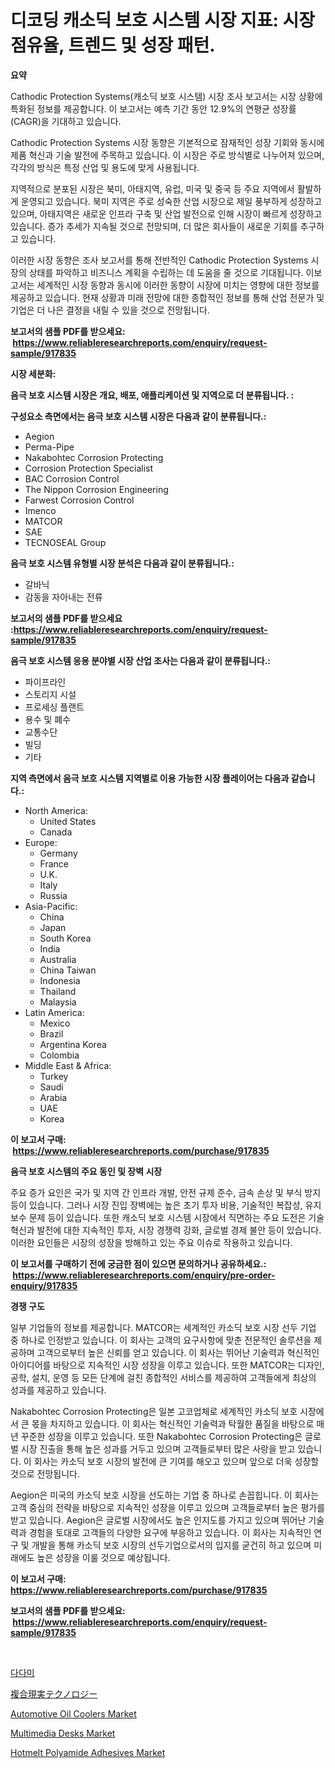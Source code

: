 <p><h1>디코딩 캐소딕 보호 시스템 시장 지표: 시장 점유율, 트렌드 및 성장 패턴.</h1></p><p><strong>요약</strong></p>
<p><p>Cathodic Protection Systems(캐소딕 보호 시스템) 시장 조사 보고서는 시장 상황에 특화된 정보를 제공합니다. 이 보고서는 예측 기간 동안 12.9%의 연평균 성장률(CAGR)을 기대하고 있습니다.</p><p>Cathodic Protection Systems 시장 동향은 기본적으로 잠재적인 성장 기회와 동시에 제품 혁신과 기술 발전에 주목하고 있습니다. 이 시장은 주로 방식별로 나누어져 있으며, 각각의 방식은 특정 산업 및 용도에 맞게 사용됩니다.</p><p>지역적으로 분포된 시장은 북미, 아태지역, 유럽, 미국 및 중국 등 주요 지역에서 활발하게 운영되고 있습니다. 북미 지역은 주로 성숙한 산업 시장으로 제일 풍부하게 성장하고 있으며, 아태지역은 새로운 인프라 구축 및 산업 발전으로 인해 시장이 빠르게 성장하고 있습니다. 증가 추세가 지속될 것으로 전망되며, 더 많은 회사들이 새로운 기회를 추구하고 있습니다.</p><p>이러한 시장 동향은 조사 보고서를 통해 전반적인 Cathodic Protection Systems 시장의 상태를 파악하고 비즈니스 계획을 수립하는 데 도움을 줄 것으로 기대됩니다. 이보고서는 세계적인 시장 동향과 동시에 이러한 동향이 시장에 미치는 영향에 대한 정보를 제공하고 있습니다. 현재 상황과 미래 전망에 대한 종합적인 정보를 통해 산업 전문가 및 기업은 더 나은 결정을 내릴 수 있을 것으로 전망됩니다.</p></p>
<p><strong>보고서의 샘플 PDF를 받으세요: &nbsp;<a href="https://www.reliableresearchreports.com/enquiry/request-sample/917835">https://www.reliableresearchreports.com/enquiry/request-sample/917835</a></strong></p>
<p><strong>시장 세분화:</strong></p>
<p><strong> 음극 보호 시스템 시장은 개요, 배포, 애플리케이션 및 지역으로 더 분류됩니다. :</strong></p>
<p><strong>구성요소 측면에서는 음극 보호 시스템 시장은 다음과 같이 분류됩니다.:</strong></p>
<p><ul><li>Aegion</li><li>Perma-Pipe</li><li>Nakabohtec Corrosion Protecting</li><li>Corrosion Protection Specialist</li><li>BAC Corrosion Control</li><li>The Nippon Corrosion Engineering</li><li>Farwest Corrosion Control</li><li>Imenco</li><li>MATCOR</li><li>SAE</li><li>TECNOSEAL Group</li></ul></p>
<p><strong> 음극 보호 시스템 유형별 시장 분석은 다음과 같이 분류됩니다.:</strong></p>
<p><ul><li>갈바닉</li><li>감동을 자아내는 전류</li></ul></p>
<p><strong>보고서의 샘플 PDF를 받으세요 :<a href="https://www.reliableresearchreports.com/enquiry/request-sample/917835">https://www.reliableresearchreports.com/enquiry/request-sample/917835</a></strong></p>
<p><strong> 음극 보호 시스템 응용 분야별 시장 산업 조사는 다음과 같이 분류됩니다.:</strong></p>
<p><ul><li>파이프라인</li><li>스토리지 시설</li><li>프로세싱 플랜트</li><li>용수 및 폐수</li><li>교통수단</li><li>빌딩</li><li>기타</li></ul></p>
<p><strong>지역 측면에서 음극 보호 시스템 지역별로 이용 가능한 시장 플레이어는 다음과 같습니다.:</strong></p>
<p><ul>
    <li>
        North America:
        <ul>
            <li>United States</li>
            <li>Canada</li>
        </ul>
    </li>
    <li>
        Europe:
        <ul>
            <li>Germany</li>
            <li>France</li>
            <li>U.K.</li>
            <li>Italy</li>
            <li>Russia</li>
        </ul>
    </li>
    <li>
        Asia-Pacific:
        <ul>
            <li>China</li>
            <li>Japan</li>
            <li>South Korea</li>
            <li>India</li>
            <li>Australia</li>
            <li>China Taiwan</li>
            <li>Indonesia</li>
            <li>Thailand</li>
            <li>Malaysia</li>
        </ul>
    </li>
    <li>
        Latin America:
        <ul>
            <li>Mexico</li>
            <li>Brazil</li>
            <li>Argentina Korea</li>
            <li>Colombia</li>
        </ul>
    </li>
    <li>
        Middle East & Africa:
        <ul>
            <li>Turkey</li>
            <li>Saudi</li>
            <li>Arabia</li>
            <li>UAE</li>
            <li>Korea</li>
        </ul>
    </li>
    </ul></p>
<p><strong>이 보고서 구매: &nbsp;<a href="https://www.reliableresearchreports.com/purchase/917835">https://www.reliableresearchreports.com/purchase/917835</a></strong></p>
<p><strong>음극 보호 시스템의 주요 동인 및 장벽 시장</strong></p>
<p><p>주요 증가 요인은 국가 및 지역 간 인프라 개발, 안전 규제 준수, 금속 손상 및 부식 방지 등이 있습니다. 그러나 시장 진입 장벽에는 높은 초기 투자 비용, 기술적인 복잡성, 유지 보수 문제 등이 있습니다. 또한 캐소딕 보호 시스템 시장에서 직면하는 주요 도전은 기술 혁신과 발전에 대한 지속적인 투자, 시장 경쟁력 강화, 글로벌 경제 불안 등이 있습니다. 이러한 요인들은 시장의 성장을 방해하고 있는 주요 이슈로 작용하고 있습니다.</p></p>
<p><strong>이 보고서를 구매하기 전에 궁금한 점이 있으면 문의하거나 공유하세요.: &nbsp;<a href="https://www.reliableresearchreports.com/enquiry/pre-order-enquiry/917835">https://www.reliableresearchreports.com/enquiry/pre-order-enquiry/917835</a></strong></p>
<p><strong>경쟁 구도</strong></p>
<p><p>일부 기업들의 정보를 제공합니다. MATCOR는 세계적인 카소딕 보호 시장 선두 기업 중 하나로 인정받고 있습니다. 이 회사는 고객의 요구사항에 맞춘 전문적인 솔루션을 제공하며 고객으로부터 높은 신뢰를 얻고 있습니다. 이 회사는 뛰어난 기술력과 혁신적인 아이디어를 바탕으로 지속적인 시장 성장을 이루고 있습니다. 또한 MATCOR는 디자인, 공학, 설치, 운영 등 모든 단계에 걸친 종합적인 서비스를 제공하여 고객들에게 최상의 성과를 제공하고 있습니다.</p><p>Nakabohtec Corrosion Protecting은 일본 고코업체로 세계적인 카소딕 보호 시장에서 큰 몫을 차지하고 있습니다. 이 회사는 혁신적인 기술력과 탁월한 품질을 바탕으로 매년 꾸준한 성장을 이루고 있습니다. 또한 Nakabohtec Corrosion Protecting은 글로벌 시장 진출을 통해 높은 성과를 거두고 있으며 고객들로부터 많은 사랑을 받고 있습니다. 이 회사는 카소딕 보호 시장의 발전에 큰 기여를 해오고 있으며 앞으로 더욱 성장할 것으로 전망됩니다.</p><p>Aegion은 미국의 카소딕 보호 시장을 선도하는 기업 중 하나로 손꼽힙니다. 이 회사는 고객 중심의 전략을 바탕으로 지속적인 성장을 이루고 있으며 고객들로부터 높은 평가를 받고 있습니다. Aegion은 글로벌 시장에서도 높은 인지도를 가지고 있으며 뛰어난 기술력과 경험을 토대로 고객들의 다양한 요구에 부응하고 있습니다. 이 회사는 지속적인 연구 및 개발을 통해 카소딕 보호 시장의 선두기업으로서의 입지를 굳건히 하고 있으며 미래에도 높은 성장을 이룰 것으로 예상됩니다.</p></p>
<p><strong>이 보고서 구매: &nbsp; <a href="https://www.reliableresearchreports.com/purchase/917835">https://www.reliableresearchreports.com/purchase/917835</a></strong></p>
<p><strong>보고서의 샘플 PDF를 받으세요: &nbsp;<a href="https://www.reliableresearchreports.com/enquiry/request-sample/917835">https://www.reliableresearchreports.com/enquiry/request-sample/917835</a></strong><strong></strong></p>
<p>&nbsp;</p>
<p><p><a href="https://medium.com/@bentleemidoriestelle7o/%EB%8B%A4%EB%8B%A4%EB%AF%B8-%EC%8B%9C%EC%9E%A5-%ED%81%AC%EA%B8%B0-cagr-%ED%8A%B8%EB%A0%8C%EB%93%9C-2024-2030-3306723c3a2b">다다미</a></p><p><a href="https://github.com/ksxzwxabcuynh011/Market-Research-Report-List-1/blob/main/1575166183491.md">複合現実テクノロジー</a></p><p><a href="https://github.com/jodemen/Market-Research-Report-List-1/blob/main/automotive-oil-coolers-market.md">Automotive Oil Coolers Market</a></p><p><a href="https://github.com/Sarissaschmalingtr6fz2739/Market-Research-Report-List-1/blob/main/multimedia-desks-market.md">Multimedia Desks Market</a></p><p><a href="https://issuu.com/reportprime-2/docs/hotmelt-polyamide-adhesives-market-size-2030.pptx">Hotmelt Polyamide Adhesives Market</a></p></p>